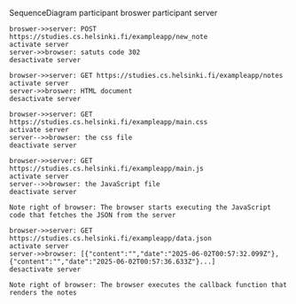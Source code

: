 SequenceDiagram
    participant broswer
    participant server
    
    broswer->>server: POST https://studies.cs.helsinki.fi/exampleapp/new_note
    activate server 
    server->>browser: satuts code 302
    desactivate server

    browser->>server: GET https://studies.cs.helsinki.fi/exampleapp/notes
    activate server
    server->>broswer: HTML document 
    desactivate server

    browser->>server: GET https://studies.cs.helsinki.fi/exampleapp/main.css
    activate server
    server-->>browser: the css file
    deactivate server

    browser->>server: GET https://studies.cs.helsinki.fi/exampleapp/main.js
    activate server
    server-->>browser: the JavaScript file
    deactivate server

    Note right of browser: The browser starts executing the JavaScript code that fetches the JSON from the server

    browser->>server: GET https://studies.cs.helsinki.fi/exampleapp/data.json
    activate server 
    server->>browser: [{"content":"","date":"2025-06-02T00:57:32.099Z"},{"content":"","date":"2025-06-02T00:57:36.633Z"}...]
    desactivate server

    Note right of browser: The browser executes the callback function that renders the notes

